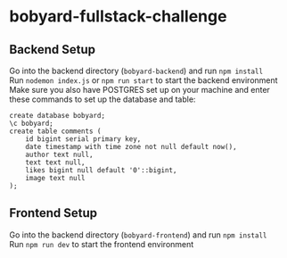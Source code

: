 # bobyard-fullstack-challenge

## Backend Setup
Go into the backend directory (`bobyard-backend`) and run `npm install` <br>
Run `nodemon index.js` or `npm run start` to start the backend environment <br>
Make sure you also have POSTGRES set up on your machine and enter these commands to set up the database and table:
```
create database bobyard;
\c bobyard;
create table comments (
    id bigint serial primary key,
    date timestamp with time zone not null default now(),
    author text null,
    text text null,
    likes bigint null default '0'::bigint,
    image text null
);
```

## Frontend Setup
Go into the backend directory (`bobyard-frontend`) and run `npm install` <br>
Run `npm run dev` to start the frontend environment <br><br>